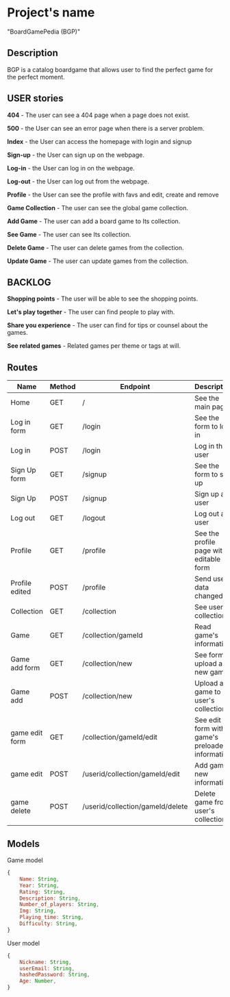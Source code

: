 # Project's name

"BoardGamePedia (BGP)"

## Description
BGP is a catalog boardgame that allows user to find the perfect game for the perfect moment.

## USER stories

**404** - The user can see a 404 page when a page does not exist.

**500** - the User can see an error page when there is a server problem.

**Index** - the User can access the homepage with login and signup

**Sign-up** - the User can sign up on the webpage.

**Log-in** - the User can log in on the webpage.

**Log-out** - the User can log out from the webpage.

**Profile** - the User can see the profile with favs and edit, create and remove

**Game Collection** - The user can see the global game collection.

**Add Game** - The user can add a board game to Its collection.

**See Game** - The user can see Its collection.

**Delete Game** - The user can delete games from the collection.

**Update Game** - The user can update games from the collection.

## BACKLOG

**Shopping points** - The user will be able to see the shopping points.

**Let's play together** - The user can find people to play with.

**Share you experience** - The user can find for tips or counsel about the games.

**See related games** - Related games per theme or tags at will.

## Routes

| Name            | Method | Endpoint                      | Description                                      | Body                                  | Redirects       |
| --------------- | ------ | ----------------------------- | ------------------------------------------------ | ------------------------------------- | --------------- |
| Home            | GET    | /                             | See the main page                                |                                       |                 |
| Log in form     | GET    | /login                        | See the form to log in                           |                                       |                 |
| Log in          | POST   | /login                        | Log in the user                                  | {mail, password}                      | /               |
| Sign Up form    | GET    | /signup                       | See the form to sign up                          |                                       |                 |
| Sign Up         | POST   | /signup                       | Sign up a user                                   | {mail, password}                      | /profile        |
| Log out         | GET   | /logout                        | Log out a user                                   |                                       | /               |
| Profile         | GET    | /profile                      | See the profile page with editable form          |                                       |                 |
| Profile edited  | POST   | /profile                      | Send user's data changed                         | {user_email, password                 | /profile}       |
| Collection      | GET    | /collection                   | See user's collection                     |                                       |                 |
| Game           | GET    | /collection/gameId               | Read game's information                         |                                       |                 |
| Game add form  | GET    | /collection/new                   | See form to upload a new game                  |                                       |                 |
| Game add       | POST   | /collection/new                   | Upload a game to user's collection             |                                       | /Collection/gameId |
| game edit form | GET    | /collection/gameId/edit          | See edit form with game's preloaded information |                                       |                 |
| game edit      | POST   | /userid/collection/gameId/edit   | Add game's new information                      |                                        | /collection/gameId |
| game delete    | POST   | /userid/collection/gameId/delete | Delete game from user's collection                 |                                       | /collection         |

## Models

Game model

```js
{
    Name: String,
    Year: String,
    Rating: String,
    Description: String,
    Number_of_players: String,
    Img: String,
    Playing_time: String,
    Difficulty: String,  
}
```
User model

```js
{
    Nickname: String,
    userEmail: String,
    hashedPassword: String,
    Age: Number,
}
```
